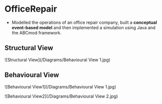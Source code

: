 # OfficeRepair
- Modelled the operations of an office repair company, built a **conceptual event-based model** and then implemented a simulation using Java and the ABCmod framework.


## Structural View 
![Structural View](/Diagrams/Behavioural View 1.jpg)

## Behavioural View


![Behavioural View1](/Diagrams/Behavioural View 1.jpg)

![Behavioural View2](/Diagrams/Behavioural View 2.jpg)

